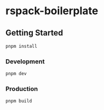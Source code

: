 # rspack-boilerplate

## Getting Started

```bash
pnpm install
```

### Development

```bash
pnpm dev
```

### Production

```bash
pnpm build
```